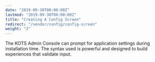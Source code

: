 ```yaml
---
date: "2019-09-30T00:00:00Z"
lastmod: "2019-09-30T00:00:00Z"
title: "Creating A Config Screen"
redirect: "/vendor/config/config-screen"
weight: "2"
---
```


The KOTS Admin Console can prompt for application settings during installation time. The syntax used is powerful and designed to build experiences that validate input.
